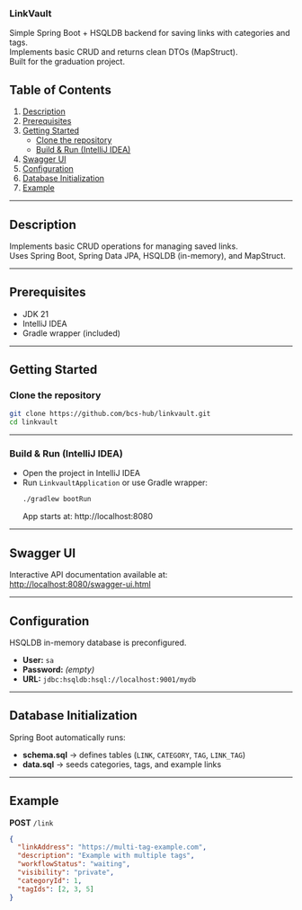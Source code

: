 ### LinkVault

Simple Spring Boot + HSQLDB backend for saving links with categories and tags.  
Implements basic CRUD and returns clean DTOs (MapStruct).  
Built for the graduation project.

## Table of Contents

1. [Description](#description)
2. [Prerequisites](#prerequisites)
3. [Getting Started](#getting-started)
    - [Clone the repository](#clone-the-repository)
    - [Build & Run (IntelliJ IDEA)](#build--run-intellij-idea)
4. [Swagger UI](#swagger-ui)
5. [Configuration](#configuration)
6. [Database Initialization](#database-initialization)
7. [Example](#example)

---

## Description

Implements basic CRUD operations for managing saved links.  
Uses Spring Boot, Spring Data JPA, HSQLDB (in-memory), and MapStruct.

---

## Prerequisites

- JDK 21
- IntelliJ IDEA
- Gradle wrapper (included)

---

## Getting Started

### Clone the repository

```bash
git clone https://github.com/bcs-hub/linkvault.git
cd linkvault
```

---

### Build & Run (IntelliJ IDEA)

- Open the project in IntelliJ IDEA
- Run `LinkvaultApplication` or use Gradle wrapper:
  ```bash
  ./gradlew bootRun
  ```
  App starts at: http://localhost:8080

---

## Swagger UI

Interactive API documentation available at:  
[http://localhost:8080/swagger-ui.html](http://localhost:8080/swagger-ui.html)

---

## Configuration

HSQLDB in-memory database is preconfigured.

- **User:** `sa`
- **Password:** *(empty)*
- **URL:** `jdbc:hsqldb:hsql://localhost:9001/mydb`

---

## Database Initialization

Spring Boot automatically runs:

- **schema.sql** → defines tables (`LINK`, `CATEGORY`, `TAG`, `LINK_TAG`)
- **data.sql** → seeds categories, tags, and example links

---

## Example

**POST** `/link`

```json
{
  "linkAddress": "https://multi-tag-example.com",
  "description": "Example with multiple tags",
  "workflowStatus": "waiting",
  "visibility": "private",
  "categoryId": 1,
  "tagIds": [2, 3, 5]
}